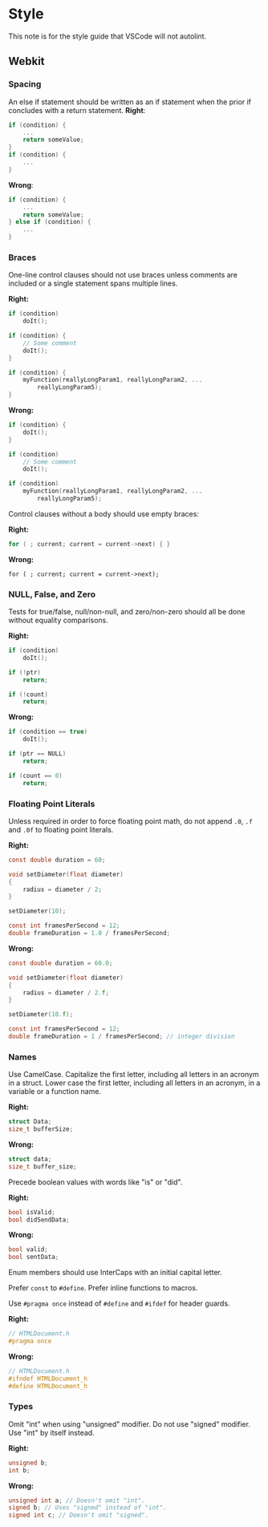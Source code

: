 # Style
This note is for the style guide that VSCode will not autolint.

## Webkit

### Spacing

An else if statement should be written as an if statement when the prior if concludes with a return statement.
**Right**:

```c
if (condition) {
    ...
    return someValue;
}
if (condition) {
    ...
}
```

**Wrong**:

```c
if (condition) {
    ...
    return someValue;
} else if (condition) {
    ...
}
```



### Braces

One-line control clauses should not use braces unless comments are included or a single statement spans multiple lines.

**Right:**

```c
if (condition)
    doIt();

if (condition) {
    // Some comment
    doIt();
}

if (condition) {
    myFunction(reallyLongParam1, reallyLongParam2, ...
        reallyLongParam5);
}
```

**Wrong:**

```c
if (condition) {
    doIt();
}

if (condition)
    // Some comment
    doIt();

if (condition)
    myFunction(reallyLongParam1, reallyLongParam2, ...
        reallyLongParam5);
```



Control clauses without a body should use empty braces:

**Right:**

```c
for ( ; current; current = current->next) { }
```

**Wrong:**

```
for ( ; current; current = current->next);
```



### NULL, False, and Zero

Tests for true/false, null/non-null, and zero/non-zero should all be done without equality comparisons.

**Right:**

```c
if (condition)
    doIt();

if (!ptr)
    return;

if (!count)
    return;
```

**Wrong:**

```c
if (condition == true)
    doIt();

if (ptr == NULL)
    return;

if (count == 0)
    return;
```



### Floating Point Literals

Unless required in order to force floating point math, do not append `.0`, `.f` and `.0f` to floating point literals.

**Right:**

```c
const double duration = 60;

void setDiameter(float diameter)
{
    radius = diameter / 2;
}

setDiameter(10);

const int framesPerSecond = 12;
double frameDuration = 1.0 / framesPerSecond;
```

**Wrong:**

```c
const double duration = 60.0;

void setDiameter(float diameter)
{
    radius = diameter / 2.f;
}

setDiameter(10.f);

const int framesPerSecond = 12;
double frameDuration = 1 / framesPerSecond; // integer division
```



### Names

Use CamelCase. Capitalize the first letter, including all letters in an acronym in a struct. Lower case the first letter, including all letters in an acronym, in a variable or a function name.

**Right:**

```c
struct Data;
size_t bufferSize;
```

**Wrong:**

```c
struct data;
size_t buffer_size;
```



Precede boolean values with words like "is" or "did".

**Right:**

```c
bool isValid;
bool didSendData;
```

**Wrong:**

```c
bool valid;
bool sentData;
```



Enum members should use InterCaps with an initial capital letter.



Prefer `const` to `#define`. Prefer inline functions to macros.



Use `#pragma once` instead of `#define` and `#ifdef` for header guards.

**Right:**

```c
// HTMLDocument.h
#pragma once
```

**Wrong:**

```c
// HTMLDocument.h
#ifndef HTMLDocument_h
#define HTMLDocument_h
```



### Types

Omit "int" when using "unsigned" modifier. Do not use "signed" modifier. Use "int" by itself instead.

**Right:**

```c
unsigned b;
int b;
```

**Wrong:**

```c
unsigned int a; // Doesn't omit "int".
signed b; // Uses "signed" instead of "int".
signed int c; // Doesn't omit "signed".
```

